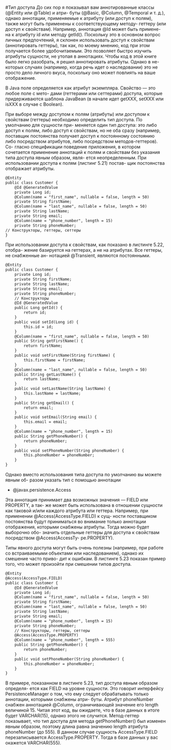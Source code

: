 #Тип доступа
До сих пор я показывал вам аннотированные классы (@Entity или @Table) и атри-
буты (@Basic, @Column, @Temporal и т. д.), однако аннотации, применяемые к атрибуту
(или доступ к полям), также могут быть применены к соответствующему методу-
геттеру (или доступ к свойствам). Например, аннотация @Id может быть примене-
на к атрибуту id или методу getId(). Поскольку это в основном вопрос личных
предпочтений, я склонен использовать доступ к свойствам (аннотировать геттеры),
так как, по моему мнению, код при этом получается более удобочитаемым. Это
позволяет быстро изучить атрибуты сущности, не утопая в аннотациях. Чтобы код
в этой книге было легко разобрать, я решил аннотировать атрибуты. Однако в не-
которых случаях (например, когда речь идет о наследовании) это не просто дело
личного вкуса, поскольку оно может повлиять на ваше отображение.

В Java поле определяется как атрибут экземпляра. Свойство — это любое поле с мето-
дами (геттерами или сеттерами) доступа, которые придерживаются шаблона JavaBean
(в начале идет getXXX, setXXX или isXXX в случае с Boolean).

При выборе между доступом к полям (атрибуты) или доступом к свойствам
(геттеры) необходимо определить тип доступа. По умолчанию для сущности при-
меняется один тип доступа: это либо доступ к полям, либо доступ к свойствам, но
не оба сразу (например, поставщик постоянства получает доступ к постоянному
состоянию либо посредством атрибутов, либо посредством методов-геттеров). Со-
гласно спецификации поведение приложения, в котором сочетается применение
аннотаций к полям и свойствам без указания типа доступа явным образом, явля-
ется неопределенным. При использовании доступа к полям (листинг 5.21) постав-
щик постоянства отображает атрибуты.
```xml
@Entity
public class Customer {
    @Id @GeneratedValue
    private Long id;
    @Column(name = "first_name", nullable = false, length = 50)
    private String firstName;
    @Column(name = "last_name", nullable = false, length = 50)
    private String lastName;
    private String email;
    @Column(name = "phone_number", length = 15)
    private String phoneNumber;
// Конструкторы, геттеры, сеттеры
}
```
При использовании доступа к свойствам, как показано в листинге 5.22, отобра-
жение базируется на геттерах, а не на атрибутах. Все геттеры, не снабженные ан-
нотацией @Transient, являются постоянными.
```xml
@Entity
public class Customer {
    private Long id;
    private String firstName;
    private String lastName;
    private String email;
    private String phoneNumber;
    // Конструкторы
    @Id @GeneratedValue
    public Long getId() {
        return id;
    }
    public void setId(Long id) {
        this.id = id;
    }
    @Column(name = "first_name", nullable = false, length = 50)
    public String getFirstName() {
        return firstName;
    }
    public void setFirstName(String firstName) {
        this.firstName = firstName;
    }
    @Column(name = "last_name", nullable = false, length = 50)
    public String getLastName() {
        return lastName;
    }
    public void setLastName(String lastName) {
        this.lastName = lastName;
    }
    public String getEmail() {
        return email;
    }
    public void setEmail(String email) {
        this.email = email;
    }
    @Column(name = "phone_number", length = 15)
    public String getPhoneNumber() {
        return phoneNumber;
    }
    public void setPhoneNumber(String phoneNumber) {
        this.phoneNumber = phoneNumber;
    }
}
```
Однако вместо использования типа доступа по умолчанию вы можете явным об-
разом указать тип с помощью аннотации 
* @javax.persistence.Access

Эта аннотация принимает два возможных значения — FIELD или PROPERTY, а так-
же может быть использована в отношении сущности как таковой и/или каждого
атрибута или геттера. Например, при применении @Access(AccessType.FIELD) к сущ-
ности поставщиком постоянства будут приниматься во внимание только аннотации
отображения, которыми снабжены атрибуты. Тогда можно будет выборочно обо-
значить отдельные геттеры для доступа к свойствам посредством @Access(AccessTy-
pe.PROPERTY).

Типы явного доступа могут быть очень полезны (например, при работе со
встраиваемыми объектами или наследованием), однако их смешение часто приво-
дит к ошибкам. В листинге 5.23 показан пример того, что может произойти при
смешении типов доступа.
```xml
@Entity
@Access(AccessType.FIELD)
public class Customer {
    @Id @GeneratedValue
    private Long id;
    @Column(name = "first_name", nullable = false, length = 50)
    private String firstName;
    @Column(name = "last_name", nullable = false, length = 50)
    private String lastName;
    private String email;
    @Column(name = "phone_number", length = 15)
    private String phoneNumber;
    // Конструкторы, геттеры, сеттеры
    @Access(AccessType.PROPERTY)
    @Column(name = "phone_number", length = 555)
    public String getPhoneNumber() {
        return phoneNumber;
    }
    public void setPhoneNumber(String phoneNumber) {
        this.phoneNumber = phoneNumber;
    }
}
```

В примере, показанном в листинге 5.23, тип доступа явным образом определя-
ется как FIELD на уровне сущности. Это говорит интерфейсу PersistenceManager
о том, что ему следует обрабатывать только аннотации, которыми снабжены атри-
буты. Атрибут phoneNumber снабжен аннотацией @Column, ограничивающей значение
его length величиной 15. Читая этот код, вы ожидаете, что в базе данных в итоге
будет VARCHAR(15), однако этого не случится. Метод-геттер показывает, что тип
доступа для метода getPhoneNumber() был изменен явным образом, поэтому длина
равна значению length атрибута phoneNumber (до 555). В данном случае сущность
AccessType.FIELD перезаписывается AccessType.PROPERTY. Тогда в базе данных у вас
окажется VARCHAR(555).
